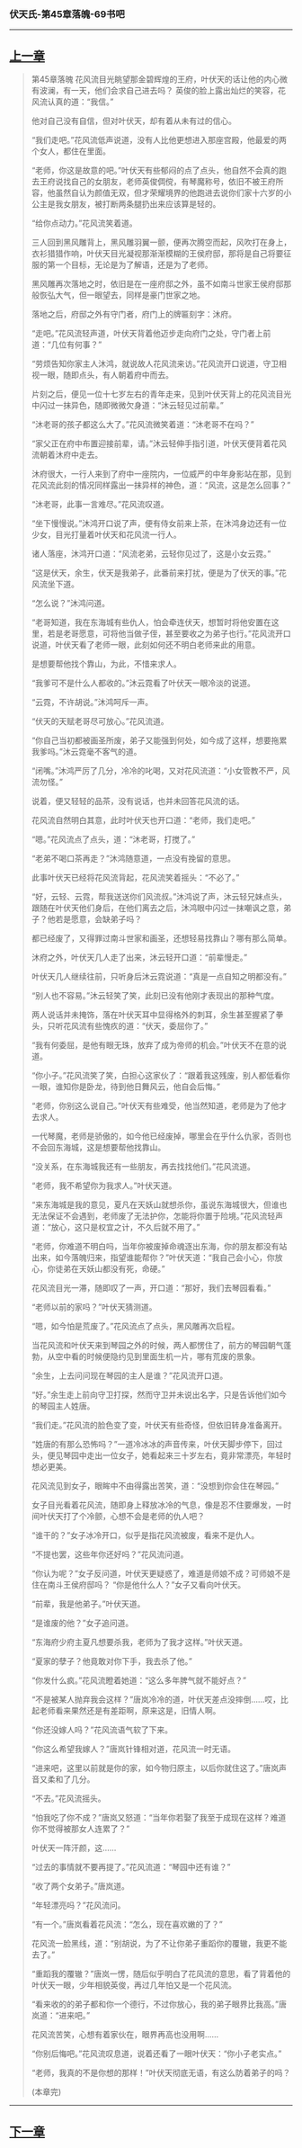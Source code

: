 ### 伏天氏-第45章落魄-69书吧

--------
[上一章](./78c674e532523743ba984217e8486eb0.md)
--------


>
>
>
>第45章落魄
>花风流目光眺望那金碧辉煌的王府，叶伏天的话让他的内心微有波澜，有一天，他们会求自己进去吗？
>英俊的脸上露出灿烂的笑容，花风流认真的道：“我信。”
>
>他对自己没有自信，但对叶伏天，却有着从未有过的信心。
>
>“我们走吧。”花风流低声说道，没有人比他更想进入那座宫殿，他最爱的两个女人，都住在里面。
>
>“老师，你这是故意的吧。”叶伏天有些郁闷的点了点头，他自然不会真的跑去王府说找自己的女朋友，老师英俊倜傥，有琴魔称号，依旧不被王府所容，他虽然自认为颜值无双，但才荣耀境界的他跑进去说你们家十六岁的小公主是我女朋友，被打断两条腿扔出来应该算是轻的。
>
>“给你点动力。”花风流笑着道。
>
>三人回到黑风雕背上，黑风雕羽翼一颤，便再次腾空而起，风吹打在身上，衣衫猎猎作响，叶伏天目光凝视那渐渐模糊的王侯府邸，那将是自己将要征服的第一个目标，无论是为了解语，还是为了老师。
>
>黑风雕再次落地之时，依旧是在一座府邸之外，虽不如南斗世家王侯府邸那般恢弘大气，但一眼望去，同样是豪门世家之地。
>
>落地之后，府邸之外有守门者，府门上的牌匾刻字：沐府。
>
>“走吧。”花风流轻声道，叶伏天背着他迈步走向府门之处，守门者上前道：“几位有何事？”
>
>“劳烦告知你家主人沐鸿，就说故人花风流来访。”花风流开口说道，守卫相视一眼，随即点头，有人朝着府中而去。
>
>片刻之后，便见一位十七岁左右的青年走来，见到叶伏天背上的花风流目光中闪过一抹异色，随即微微欠身道：“沐云轻见过前辈。”
>
>“沐老哥的孩子都这么大了。”花风流微笑着道：“沐老哥不在吗？”
>
>“家父正在府中布置迎接前辈，请。”沐云轻伸手指引道，叶伏天便背着花风流朝着沐府中走去。
>
>沐府很大，一行人来到了府中一座院内，一位威严的中年身影站在那，见到花风流此刻的情况同样露出一抹异样的神色，道：“风流，这是怎么回事？”
>
>“沐老哥，此事一言难尽。”花风流叹道。
>
>“坐下慢慢说。”沐鸿开口说了声，便有侍女前来上茶，在沐鸿身边还有一位少女，目光打量着叶伏天和花风流一行人。
>
>诸人落座，沐鸿开口道：“风流老弟，云轻你见过了，这是小女云霓。”
>
>“这是伏天，余生，伏天是我弟子，此番前来打扰，便是为了伏天的事。”花风流坐下道。
>
>“怎么说？”沐鸿问道。
>
>“老哥知道，我在东海城有些仇人，怕会牵连伏天，想暂时将他安置在这里，若是老哥愿意，可将他当做子侄，甚至要收之为弟子也行。”花风流开口说道，叶伏天看了老师一眼，此刻如何还不明白老师来此的用意。
>
>是想要帮他找个靠山，为此，不惜来求人。
>
>“我爹可不是什么人都收的。”沐云霓看了叶伏天一眼冷淡的说道。
>
>“云霓，不许胡说。”沐鸿呵斥一声。
>
>“伏天的天赋老哥尽可放心。”花风流道。
>
>“你自己当初都被画圣所废，弟子又能强到何处，如今成了这样，想要拖累我爹吗。”沐云霓毫不客气的道。
>
>“闭嘴。”沐鸿严厉了几分，冷冷的叱喝，又对花风流道：“小女管教不严，风流勿怪。”
>
>说着，便又轻轻的品茶，没有说话，也并未回答花风流的话。
>
>花风流自然明白其意，此时叶伏天也开口道：“老师，我们走吧。”
>
>“嗯。”花风流点了点头，道：“沐老哥，打搅了。”
>
>“老弟不喝口茶再走？”沐鸿随意道，一点没有挽留的意思。
>
>此事叶伏天已经将花风流背起，花风流笑着摇头：“不必了。”
>
>“好，云轻、云霓，帮我送送你们风流叔。”沐鸿说了声，沐云轻兄妹点头，跟随在叶伏天他们身后，在他们离去之后，沐鸿眼中闪过一抹嘲讽之意，弟子？他若是愿意，会缺弟子吗？
>
>都已经废了，又得罪过南斗世家和画圣，还想轻易找靠山？哪有那么简单。
>
>沐府之外，叶伏天几人走了出来，沐云轻开口道：“前辈慢走。”
>
>叶伏天几人继续往前，只听身后沐云霓说道：“真是一点自知之明都没有。”
>
>“别人也不容易。”沐云轻笑了笑，此刻已没有他刚才表现出的那种气度。
>
>两人说话并未掩饰，落在叶伏天耳中显得格外的刺耳，余生甚至握紧了拳头，只听花风流有些愧疚的道：“伏天，委屈你了。”
>
>“我有何委屈，是他有眼无珠，放弃了成为帝师的机会。”叶伏天不在意的说道。
>
>“你小子。”花风流笑了笑，白担心这家伙了：“跟着我这残废，别人都低看你一眼，谁知你是卧龙，待到他日舞风云，他自会后悔。”
>
>“老师，你别这么说自己。”叶伏天有些难受，他当然知道，老师是为了他才去求人。
>
>一代琴魔，老师是骄傲的，如今他已经废掉，哪里会在乎什么仇家，否则也不会回东海城，这是想要帮他找靠山。
>
>“没关系，在东海城我还有一些朋友，再去找找他们。”花风流道。
>
>“老师，我不希望你为我求人。”叶伏天道。
>
>“来东海城是我的意见，夏凡在天妖山就想杀你，虽说东海城很大，但谁也无法保证不会遇到，老师废了无法护你，怎能将你置于险境。”花风流轻声道：“放心，这只是权宜之计，不久后就不用了。”
>
>“老师，你难道不明白吗，当年你被废掉命魂逐出东海，你的朋友都没有站出来，如今落魄归来，指望谁能帮你？”叶伏天道：“我自己会小心，你放心，你徒弟在天妖山都没有死，命硬。”
>
>花风流目光一滞，随即叹了一声，开口道：“那好，我们去琴园看看。”
>
>“老师以前的家吗？”叶伏天猜测道。
>
>“嗯，如今怕是荒废了。”花风流点了点头，黑风雕再次启程。
>
>当花风流和叶伏天来到琴园之外的时候，两人都愣住了，前方的琴园朝气蓬勃，从空中看的时候便隐约见到里面生机一片，哪有荒废的景象。
>
>“余生，上去问问现在琴园的主人是谁？”花风流开口道。
>
>“好。”余生走上前向守卫打探，然而守卫并未说出名字，只是告诉他们如今的琴园主人姓唐。
>
>“我们走。”花风流的脸色变了变，叶伏天有些奇怪，但依旧转身准备离开。
>
>“姓唐的有那么恐怖吗？”一道冷冰冰的声音传来，叶伏天脚步停下，回过头，便见琴园中走出一位女子，她看起来三十岁左右，竟非常漂亮，年轻时想必更美。
>
>花风流见到女子，眼眸中不由得露出苦笑，道：“没想到你会住在琴园。”
>
>女子目光看着花风流，随即身上释放冰冷的气息，像是忍不住要爆发，一时间叶伏天打了个冷颤，心想不会是老师的仇人吧？
>
>“谁干的？”女子冰冷开口，似乎是指花风流被废，看来不是仇人。
>
>“不提也罢，这些年你还好吗？”花风流问道。
>
>“你认为呢？”女子反问道，叶伏天更疑惑了，难道是师娘不成？可师娘不是住在南斗王侯府邸吗？
>“你是他什么人？”女子又看向叶伏天。
>
>“前辈，我是他弟子。”叶伏天道。
>
>“是谁废的他？”女子追问道。
>
>“东海府少府主夏凡想要杀我，老师为了我才这样。”叶伏天道。
>
>“夏家的孽子？他竟敢对你下手，我去杀了他。”
>
>“你发什么疯。”花风流瞪着她道：“这么多年脾气就不能好点？”
>
>“不是被某人抛弃我会这样？”唐岚冷冷的道，叶伏天差点没摔倒……哎，比起老师看来果然还是有差距啊，原来这是，旧情人啊。
>
>“你还没嫁人吗？”花风流语气软了下来。
>
>“你这么希望我嫁人？”唐岚针锋相对道，花风流一时无语。
>
>“进来吧，这里以前就是你的家，如今物归原主，以后你就住这了。”唐岚声音又柔和了几分。
>
>“不去。”花风流摇头。
>
>“怕我吃了你不成？”唐岚又怒道：“当年你若娶了我至于成现在这样？难道你不觉得被那女人连累了？”
>
>叶伏天一阵汗颜，这……
>
>“过去的事情就不要再提了。”花风流道：“琴园中还有谁？”
>
>“收了两个女弟子。”唐岚道。
>
>“年轻漂亮吗？”花风流问。
>
>“有一个。”唐岚看着花风流：“怎么，现在喜欢嫩的了？”
>
>花风流一脸黑线，道：“别胡说，为了不让你弟子重蹈你的覆辙，我更不能去了。”
>
>“重蹈我的覆辙？”唐岚一愣，随后似乎明白了花风流的意思，看了背着他的叶伏天一眼，少年相貌英俊，再过几年怕又是一个花风流。
>
>“看来收的的弟子都和你一个德行，不过你放心，我的弟子眼界比我高。”唐岚道：“进来吧。”
>
>花风流苦笑，心想有着家伙在，眼界再高也没用啊……
>
>“你别后悔吧。”花风流叹息道，说着还看了一眼叶伏天：“你小子老实点。”
>
>“老师，我真的不是你想的那样！”叶伏天彻底无语，有这么防着弟子的吗？
>
>(本章完)
>
>

--------
[下一章](./c73628e06e3f52c7d2a3cfffa06ed545.md)
--------
